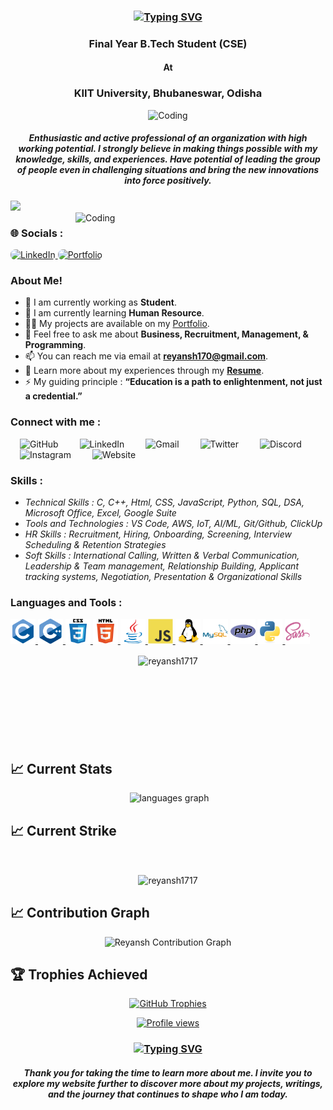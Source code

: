 <h3 align="center">
  <a href="https://git.io/typing-svg">
    <img src="https://readme-typing-svg.demolab.com?font=Pixelify+Sans&size=40&duration=2500&pause=500&color=FF0000&center=true&vCenter=true&random=false&width=647&lines=Hello+Everyone+%F0%9F%91%8B;I+'m+Reyansh+%F0%9F%98%81" alt="Typing SVG" />
  </a>
</h3>
<h3 align="center">Final Year B.Tech Student (CSE)</h3>
<h4 align="center">At</h4>
<h3 align="center">KIIT University, Bhubaneswar, Odisha</h3>
<div align="center">
<img alt="Coding" height="350" width="450" src="https://media4.giphy.com/media/v1.Y2lkPTc5MGI3NjExbG9sd2JxdHkydzdjaDYzMjFnOHRsdmVrYWoxNXBqMnZkM2JlanpnaSZlcD12MV9pbnRlcm5hbF9naWZfYnlfaWQmY3Q9Zw/qgQUggAC3Pfv687qPC/giphy.webp" alt="Coding">
  <h5 align="center">Enthusiastic and active professional of an organization with high working potential. I strongly believe in making things possible with my knowledge, skills, and experiences. Have potential of leading the group of people even in challenging situations and bring the new innovations into force positively.</h5>
</div>

<img src="https://user-images.githubusercontent.com/73097560/115834477-dbab4500-a447-11eb-908a-139a6edaec5c.gif"><br>
<img align="right" alt="Coding" width="400" src="https://cdn.dribbble.com/users/1162077/screenshots/3848914/programmer.gif">

<h3 align="left">🌐 Socials :</h3>
<p align="left"> 
  <a href="https://www.linkedin.com/in/reyansh17/" target="_blank">
    <img src="https://img.shields.io/badge/LinkedIn-Connect-blue?style=for-the-badge&logo=linkedin" alt="LinkedIn" style="border-radius: 8px;" />
  </a> 
  <a href="https://reyansh17.vercel.app/" target="_blank">
    <img src="https://img.shields.io/badge/Portfolio-Visit-blue?style=for-the-badge&logo=google-chrome&logoColor=white" alt="Portfolio" style="border-radius: 8px;" />
  </a>
</p>


<h3 align="left">About Me!</h3>

<ul>
  <li>🔭 I am currently working as <strong>Student</strong>.</li>
  <li>🌱 I am currently learning <strong>Human Resource</strong>.</li>
  <li>👨‍💻 My projects are available on my <a href="https://reyansh17.vercel.app/" target="_blank">Portfolio</a>.</li>
  <li>💬 Feel free to ask me about <strong>Business, Recruitment, Management, & Programming</strong>.</li>
  <li>📫 You can reach me via email at <strong><a href="mailto:reyansh170@gmail.com">reyansh170@gmail.com</a></strong>.</li>
  <li>📄 Learn more about my experiences through my <strong><a href="https://drive.google.com/file/d/16nIjn7G739kgJ2dbT94LOm0-LQVu0N-i/view?usp=drive_link">Resume</a></strong>.</li>
  <li>⚡ My guiding principle : <strong>“Education is a path to enlightenment, not just a credential.”</strong></li>
</ul>


<h3 align="left">Connect with me :</h3>
<a href="https://github.com/reyansh1717" target="_blank" rel="noreferrer" style="margin: 0 15px; text-decoration: none;">
    <img src="https://upload.wikimedia.org/wikipedia/commons/9/91/Octicons-mark-github.svg" alt="GitHub" width="30" height="30"/>
</a>
<a href="https://www.linkedin.com/in/reyansh17/" target="_blank" rel="noreferrer" style="margin: 0 15px; text-decoration: none;">
    <img src="https://cdn.jsdelivr.net/gh/devicons/devicon/icons/linkedin/linkedin-original.svg" alt="LinkedIn" width="30" height="30"/>
</a>
<a href="mailto:reyansh170@gmail.com" target="_blank" rel="noreferrer" style="margin: 0 15px; text-decoration: none;">
    <img src="https://cdn-icons-png.flaticon.com/512/281/281769.png" alt="Gmail" width="30" height="30"/>
</a>
<a href="https://x.com/reyansh_17" target="_blank" rel="noreferrer" style="margin: 0 15px; text-decoration: none;">
    <img src="https://cdn.jsdelivr.net/gh/devicons/devicon/icons/twitter/twitter-original.svg" alt="Twitter" width="30" height="26"/>
</a>
<a href="https://discord.com/users/Reyansh#2089" target="_blank" rel="noreferrer" style="margin: 0 15px; text-decoration: none;">
    <img src="https://cdn.icon-icons.com/icons2/2108/PNG/512/discord_icon_130958.png" alt="Discord" width="30" height="30"/>
</a>
<a href="https://www.instagram.com/reyansh_17__" target="_blank" rel="noreferrer" style="margin: 0 15px; text-decoration: none;">
    <img src="https://upload.wikimedia.org/wikipedia/commons/a/a5/Instagram_icon.png" alt="Instagram" width="30" height="30"/>
</a>
<a href="https://reyansh17.vercel.app/" target="_blank" rel="noreferrer" style="margin: 0 15px; text-decoration: none;">
    <img src="https://cdn-icons-png.flaticon.com/512/841/841364.png" alt="Website" width="30" height="30"/>
</a>
<h3 align="left">Skills :</h3>
<ul>
    <li><i>Technical Skills : C, C++, Html, CSS, JavaScript, Python, SQL, DSA, Microsoft Office, Excel, Google Suite</i></li>
    <li><i>Tools and Technologies : VS Code, AWS, IoT, AI/ML, Git/Github, ClickUp</i></li>
    <li><i>HR Skills : Recruitment, Hiring, Onboarding, Screening, Interview Scheduling & Retention Strategies</i></li>
    <li><i>Soft Skills : International Calling, Written & Verbal Communication, Leadership & Team management, Relationship Building, Applicant tracking systems, Negotiation, Presentation & Organizational Skills</i></li>
    
</ul>

<h3 align="left">Languages and Tools :</h3>
<p align="left">

<a href="https://www.cprogramming.com/" target="_blank" rel="noreferrer">
    <img src="https://raw.githubusercontent.com/devicons/devicon/master/icons/c/c-original.svg" alt="c" width="40" height="40"/> 
  </a>
  <a href="https://www.w3schools.com/cpp/" target="_blank" rel="noreferrer">
    <img src="https://raw.githubusercontent.com/devicons/devicon/master/icons/cplusplus/cplusplus-original.svg" alt="cplusplus" width="40" height="40"/> 
  </a>
  <a href="https://www.w3schools.com/css/" target="_blank" rel="noreferrer">
    <img src="https://raw.githubusercontent.com/devicons/devicon/master/icons/css3/css3-original-wordmark.svg" alt="css3" width="40" height="40"/> 
  </a>
  <a href="https://www.w3.org/html/" target="_blank" rel="noreferrer">
    <img src="https://raw.githubusercontent.com/devicons/devicon/master/icons/html5/html5-original-wordmark.svg" alt="html5" width="40" height="40"/> 
  </a>
  <a href="https://www.java.com" target="_blank" rel="noreferrer">
    <img src="https://raw.githubusercontent.com/devicons/devicon/master/icons/java/java-original.svg" alt="java" width="40" height="40"/> 
  </a>
  <a href="https://developer.mozilla.org/en-US/docs/Web/JavaScript" target="_blank" rel="noreferrer">
    <img src="https://raw.githubusercontent.com/devicons/devicon/master/icons/javascript/javascript-original.svg" alt="javascript" width="40" height="40"/> 
  </a>
  <a href="https://www.linux.org/" target="_blank" rel="noreferrer">
    <img src="https://raw.githubusercontent.com/devicons/devicon/master/icons/linux/linux-original.svg" alt="linux" width="40" height="40"/> 
  </a>
  <a href="https://www.mysql.com/" target="_blank" rel="noreferrer">
    <img src="https://raw.githubusercontent.com/devicons/devicon/master/icons/mysql/mysql-original-wordmark.svg" alt="mysql" width="40" height="40"/> 
  </a>
  <a href="https://www.php.net" target="_blank" rel="noreferrer">
    <img src="https://raw.githubusercontent.com/devicons/devicon/master/icons/php/php-original.svg" alt="php" width="40" height="40"/> 
  </a>
  <a href="https://www.python.org" target="_blank" rel="noreferrer">
    <img src="https://raw.githubusercontent.com/devicons/devicon/master/icons/python/python-original.svg" alt="python" width="40" height="40"/> 
  </a>
  <a href="https://sass-lang.com" target="_blank" rel="noreferrer">
    <img src="https://raw.githubusercontent.com/devicons/devicon/master/icons/sass/sass-original.svg" alt="sass" width="40" height="40"/> 
  </a>
</p>

<p style="margin-bottom:150px" align="center"><img align="center" src="https://github-readme-stats-git-masterrstaa-rickstaa.vercel.app/api?username=reyansh1717&show_icons=true&locale=en&layout=compact" alt="reyansh1717" /></p>

## :chart_with_upwards_trend: Current Stats

<p align="center">&nbsp;<img src="https://github-readme-stats.vercel.app/api/top-langs?username=reyansh1717&locale=en&hide_title=false&layout=compact&card_width=420&langs_count=6&theme=dracula&hide_border=false&order=2" height="150" alt="languages graph"  /></p>

## :chart_with_upwards_trend: Current Strike
<br />
<p align="center"> <img align="center" src="https://github-readme-streak-stats.herokuapp.com/?user=reyansh1717" alt="reyansh1717" /></p>

<h2>📈 Contribution Graph</h2>
<p align="center"><img src="https://github-readme-activity-graph.vercel.app/graph?username=reyansh1717&bg_color=000000&color=2980b9&line=2980b9&point=27ae60&area_color=2980b9&area=true&hide_border=true" alt="Reyansh Contribution Graph" width="800"></p>

  ## :trophy: Trophies Achieved

<p align="center"> <a href="https://github.com/ryo-ma/github-profile-trophy"><img src="https://github-profile-trophy.vercel.app/?username=reyansh1717&theme=gruvbox&no-frame=false&no-bg=false&margin-w=4" alt="GitHub Trophies">
</a> </p>

<div align="center">
  <a href="https://github.com/reyansh1717">
  <img src="https://komarev.com/ghpvc/?username=reyansh1717&" alt="Profile views" />
</a>

</div>

<h3 align="center">
  <a href="https://git.io/typing-svg">
    <img src="https://readme-typing-svg.demolab.com?font=Pixelify+Sans&size=40&duration=2500&pause=500&color=FF0000&center=true&vCenter=true&random=false&width=647&height=60&lines=Thank+You+for+visiting+!;Hope+to+see+you+again+%F0%9F%98%81;Don't+forget+to+follow!" alt="Typing SVG" />
  </a>
</h3>
<h5 align="center">Thank you for taking the time to learn more about me. I invite you to explore my website further to discover more about my projects, writings, and the journey that continues to shape who I am today.</h5>
